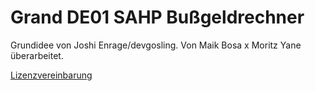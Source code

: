# Grand DE01 SAHP Bußgeldrechner

Grundidee von Joshi Enrage/devgosling. Von Maik Bosa x Moritz Yane überarbeitet.

[Lizenzvereinbarung](https://github.com/Carnifexe/Carnifexe.github.io/blob/main/bussgeldrechner/LICENSE)
